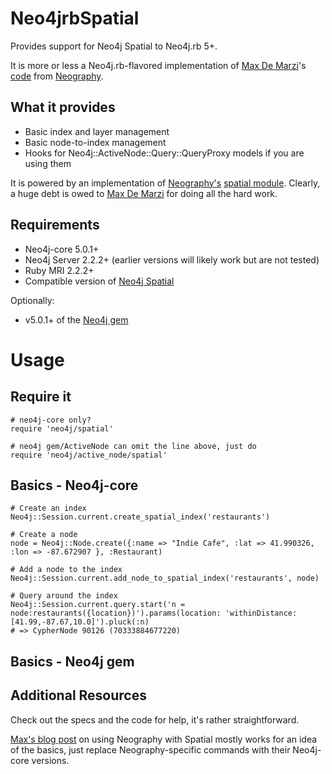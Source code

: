 # Neo4jrbSpatial

Provides support for Neo4j Spatial to Neo4j.rb 5+.

It is more or less a Neo4j.rb-flavored implementation of [Max De Marzi](https://github.com/maxdemarzi)'s
[code](https://github.com/maxdemarzi/neography/blob/46be2bb3c66aea14e707b1e6f82937e65f686ccc/lib/neography/rest/spatial.rb) from
[Neography](https://github.com/maxdemarzi/neography).

## What it provides

* Basic index and layer management
* Basic node-to-index management
* Hooks for Neo4j::ActiveNode::Query::QueryProxy models if you are using them

It is powered by an implementation of [Neography's](https://github.com/maxdemarzi/neography) [spatial module](https://github.com/maxdemarzi/neography/blob/46be2bb3c66aea14e707b1e6f82937e65f686ccc/lib/neography/rest/spatial.rb).
Clearly, a huge debt is owed to [Max De Marzi](https://github.com/maxdemarzi) for doing all the hard work.

## Requirements

* Neo4j-core 5.0.1+
* Neo4j Server 2.2.2+ (earlier versions will likely work but are not tested)
* Ruby MRI 2.2.2+
* Compatible version of [Neo4j Spatial](https://github.com/neo4j-contrib/spatial)

Optionally:

* v5.0.1+ of the [Neo4j gem](https://github.com/neo4jrb/neo4j)

# Usage


## Require it

```
# neo4j-core only?
require 'neo4j/spatial'

# neo4j gem/ActiveNode can omit the line above, just do
require 'neo4j/active_node/spatial'
```

## Basics - Neo4j-core

```
# Create an index
Neo4j::Session.current.create_spatial_index('restaurants')

# Create a node
node = Neo4j::Node.create({:name => "Indie Cafe", :lat => 41.990326, :lon => -87.672907 }, :Restaurant)

# Add a node to the index
Neo4j::Session.current.add_node_to_spatial_index('restaurants', node)

# Query around the index
Neo4j::Session.current.query.start('n = node:restaurants({location})').params(location: 'withinDistance:[41.99,-87.67,10.0]').pluck(:n)
# => CypherNode 90126 (70333884677220)
```

## Basics - Neo4j gem

## Additional Resources

Check out the specs and the code for help, it's rather straightforward.

[Max's blog post](http://maxdemarzi.com/2014/01/31/neo4j-spatial-part-1/) on using Neography with Spatial
mostly works for an idea of the basics, just replace Neography-specific commands with their Neo4j-core versions.
